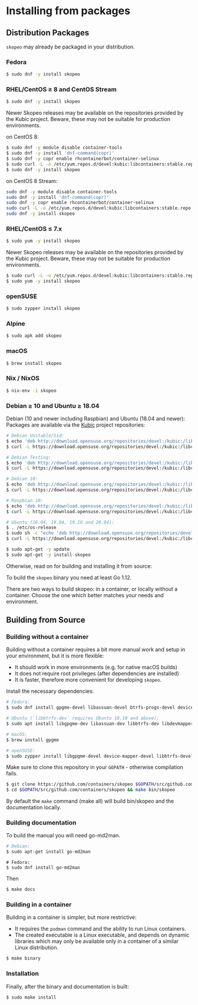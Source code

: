 # Installing from packages

## Distribution Packages
`skopeo` may already be packaged in your distribution.

### Fedora

```sh
$ sudo dnf -y install skopeo
```

### RHEL/CentOS ≥ 8 and CentOS Stream

```sh
$ sudo dnf -y install skopeo
```

Newer Skopeo releases may be available on the repositories provided by the
Kubic project. Beware, these may not be suitable for production environments.

on CentOS 8:

```sh
$ sudo dnf -y module disable container-tools
$ sudo dnf -y install 'dnf-command(copr)'
$ sudo dnf -y copr enable rhcontainerbot/container-selinux
$ sudo curl -L -o /etc/yum.repos.d/devel:kubic:libcontainers:stable.repo https://download.opensuse.org/repositories/devel:/kubic:/libcontainers:/stable/CentOS_8/devel:kubic:libcontainers:stable.repo
$ sudo dnf -y install skopeo
```

on CentOS 8 Stream:

```sh
sudo dnf -y module disable container-tools
sudo dnf -y install 'dnf-command(copr)'
sudo dnf -y copr enable rhcontainerbot/container-selinux
sudo curl -L -o /etc/yum.repos.d/devel:kubic:libcontainers:stable.repo https://download.opensuse.org/repositories/devel:/kubic:/libcontainers:/stable/CentOS_8_Stream/devel:kubic:libcontainers:stable.repo
sudo dnf -y install skopeo
```

### RHEL/CentOS ≤ 7.x

```sh
$ sudo yum -y install skopeo
```

Newer Skopeo releases may be available on the repositories provided by the
Kubic project. Beware, these may not be suitable for production environments.

```sh
$ sudo curl -L -o /etc/yum.repos.d/devel:kubic:libcontainers:stable.repo https://download.opensuse.org/repositories/devel:/kubic:/libcontainers:/stable/CentOS_7/devel:kubic:libcontainers:stable.repo
$ sudo yum -y install skopeo
```

### openSUSE

```sh
$ sudo zypper install skopeo
```

### Alpine

```sh
$ sudo apk add skopeo
```

### macOS

```sh
$ brew install skopeo
```

### Nix / NixOS
```sh
$ nix-env -i skopeo
```

### Debian ≥ 10 and Ubuntu ≥ 18.04
Debian (10 and newer including Raspbian) and Ubuntu (18.04 and newer): Packages
are available via the [Kubic][0] project repositories:

[0]: https://build.opensuse.org/project/show/devel:kubic:libcontainers:stable

```bash
# Debian Unstable/Sid:
$ echo 'deb http://download.opensuse.org/repositories/devel:/kubic:/libcontainers:/stable/Debian_Unstable/ /' > /etc/apt/sources.list.d/devel:kubic:libcontainers:stable.list
$ curl -L https://download.opensuse.org/repositories/devel:/kubic:/libcontainers:/stable/Debian_Unstable/Release.key | sudo apt-key add -
```

```bash
# Debian Testing:
$ echo 'deb http://download.opensuse.org/repositories/devel:/kubic:/libcontainers:/stable/Debian_Testing/ /' > /etc/apt/sources.list.d/devel:kubic:libcontainers:stable.list
$ curl -L https://download.opensuse.org/repositories/devel:/kubic:/libcontainers:/stable/Debian_Testing/Release.key | sudo apt-key add -
```

```bash
# Debian 10:
$ echo 'deb http://download.opensuse.org/repositories/devel:/kubic:/libcontainers:/stable/Debian_10/ /' > /etc/apt/sources.list.d/devel:kubic:libcontainers:stable.list
$ curl -L https://download.opensuse.org/repositories/devel:/kubic:/libcontainers:/stable/Debian_10/Release.key | sudo apt-key add -
```

```bash
# Raspbian 10:
$ echo 'deb http://download.opensuse.org/repositories/devel:/kubic:/libcontainers:/stable/Raspbian_10/ /' > /etc/apt/sources.list.d/devel:kubic:libcontainers:stable.list
$ curl -L https://download.opensuse.org/repositories/devel:/kubic:/libcontainers:/stable/Raspbian_10/Release.key | sudo apt-key add -
```

```bash
# Ubuntu (18.04, 19.04, 19.10 and 20.04):
$ . /etc/os-release
$ sudo sh -c "echo 'deb http://download.opensuse.org/repositories/devel:/kubic:/libcontainers:/stable/x${NAME}_${VERSION_ID}/ /' > /etc/apt/sources.list.d/devel:kubic:libcontainers:stable.list"
$ curl -L https://download.opensuse.org/repositories/devel:/kubic:/libcontainers:/stable/x${NAME}_${VERSION_ID}/Release.key | sudo apt-key add -
```

```bash
$ sudo apt-get -y update
$ sudo apt-get -y install skopeo
```

Otherwise, read on for building and installing it from source:

To build the `skopeo` binary you need at least Go 1.12.

There are two ways to build skopeo: in a container, or locally without a
container. Choose the one which better matches your needs and environment.

## Building from Source

### Building without a container

Building without a container requires a bit more manual work and setup in your
environment, but it is more flexible:

- It should work in more environments (e.g. for native macOS builds)
- It does not require root privileges (after dependencies are installed)
- It is faster, therefore more convenient for developing `skopeo`.

Install the necessary dependencies:

```bash
# Fedora:
$ sudo dnf install gpgme-devel libassuan-devel btrfs-progs-devel device-mapper-devel
```

```bash
# Ubuntu (`libbtrfs-dev` requires Ubuntu 18.10 and above):
$ sudo apt install libgpgme-dev libassuan-dev libbtrfs-dev libdevmapper-dev
```

```bash
# macOS:
$ brew install gpgme
```

```bash
# openSUSE:
$ sudo zypper install libgpgme-devel device-mapper-devel libbtrfs-devel glib2-devel
```

Make sure to clone this repository in your `GOPATH` - otherwise compilation fails.

```bash
$ git clone https://github.com/containers/skopeo $GOPATH/src/github.com/containers/skopeo
$ cd $GOPATH/src/github.com/containers/skopeo && make bin/skopeo
```

By default the `make` command (make all) will build bin/skopeo and the documentation locally.

### Building documentation

To build the manual you will need go-md2man.

```bash
# Debian:
$ sudo apt-get install go-md2man
```

```
# Fedora:
$ sudo dnf install go-md2man
```

Then

```bash
$ make docs
```

### Building in a container

Building in a container is simpler, but more restrictive:

- It requires the `podman` command and the ability to run Linux containers.
- The created executable is a Linux executable, and depends on dynamic libraries
  which may only be available only in a container of a similar Linux
  distribution.

```bash
$ make binary
```

### Installation

Finally, after the binary and documentation is built:

```bash
$ sudo make install
```
